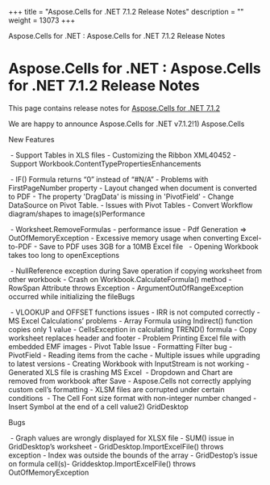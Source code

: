 +++
title = "Aspose.Cells for .NET 7.1.2 Release Notes" 
description = "" 
weight = 13073 
+++

Aspose.Cells for .NET : Aspose.Cells for .NET 7.1.2 Release Notes  

# Aspose.Cells for .NET : Aspose.Cells for .NET 7.1.2 Release Notes


This page contains release notes for [Aspose.Cells for .NET 7.1.2](http://www.aspose.com/downloads/cells/net/new-releases/aspose.cells-for-.net-7.1.2/)

We are happy to announce Aspose.Cells for .NET v7.1.2!1) Aspose.Cells

New Features

 - Support Tables in XLS files - Customizing the Ribbon XML40452 - Support Workbook.ContentTypePropertiesEnhancements

 - IF() Formula returns “0” instead of “#N/A” - Problems with FirstPageNumber property - Layout changed when document is converted to PDF - The property 'DragData' is missing in 'PivotField' - Change DataSource on Pivot Table. - Issues with Pivot Tables - Convert Workflow diagram/shapes to image(s)Performance

 - Worksheet.RemoveFormulas - performance issue - Pdf Generation => OutOfMemoryException - Excessive memory usage when converting Excel-to-PDF - Save to PDF uses 3GB for a 10MB Excel file   - Opening Workbook takes too long to openExceptions

 - NullReference exception during Save operation if copying worksheet from other workbook - Crash on Workbook.CalculateFormula() method - RowSpan Attribute throws Exception - ArgumentOutOfRangeException occurred while initializing the fileBugs

 - VLOOKUP and OFFSET functions issues - IRR is not computed correctly - MS Excel Calculations’ problems - Array Formula using Indirect() function copies only 1 value - CellsException in calculating TREND() formula - Copy worksheet replaces header and footer - Problem Printing Excel file with embedded EMF images - Pivot Table Issue - Formatting Filter bug - PivotField - Reading items from the cache - Multiple issues while upgrading to latest versions - Creating Workbook with InputStream is not working - Generated XLS file is crashing MS Excel  - Dropdown and Chart are removed from workbook after Save - Aspose.Cells not correctly applying custom cell’s formatting - XLSM files are corrupted under certain conditions  - The Cell Font size format with non-integer number changed - Insert Symbol at the end of a cell value2) GridDesktop

Bugs

 - Graph values are wrongly displayed for XLSX file - SUM() issue in GridDesktop’s worksheet - GridDesktop.ImportExcelFile() throws exception - Index was outside the bounds of the array - GridDestop’s issue on formula cell(s)- Griddesktop.ImportExcelFile() throws OutOfMemoryException

